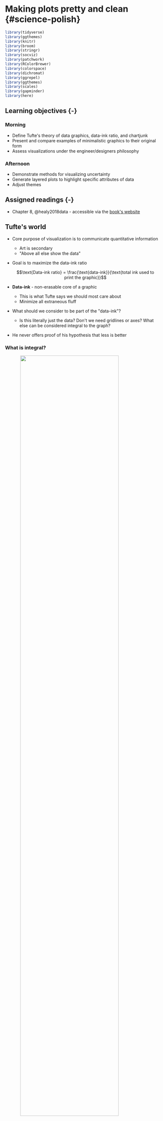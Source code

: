 # Making plots pretty and clean {#science-polish}




```r
library(tidyverse)
library(ggthemes)
library(knitr)
library(broom)
library(stringr)
library(socviz)
library(patchwork)
library(RColorBrewer)
library(colorspace)
library(dichromat)
library(ggrepel)
library(ggthemes)
library(scales)
library(gapminder)
library(here)
```

## Learning objectives {-}

### Morning

* Define Tufte's theory of data graphics, data-ink ratio, and chartjunk
* Present and compare examples of minimalistic graphics to their original form
* Assess visualizations under the engineer/designers philosophy

### Afternoon

* Demonstrate methods for visualizing uncertainty
* Generate layered plots to highlight specific attributes of data
* Adjust themes

## Assigned readings {-}

* Chapter 8, @healy2018data - accessible via the [book's website](https://socviz.co/)

## Tufte's world

* Core purpose of visualization is to communicate quantitative information
    * Art is secondary
    * "Above all else show the data"
* Goal is to maximize the data-ink ratio

    $$\text{Data-ink ratio} = \frac{\text{data-ink}}{\text{total ink used to print the graphic}}$$

* **Data-ink** - non-erasable core of a graphic
    * This is what Tufte says we should most care about
    * Minimize all extraneous fluff
* What should we consider to be part of the "data-ink"?
    * Is this literally just the data? Don't we need gridlines or axes? What else can be considered integral to the graph?
* He never offers proof of his hypothesis that less is better

### What is integral?

<img src="03-scientific-results-polish_files/figure-html/integral-1.png" width="80%" style="display: block; margin: auto;" />

* Data points
* Axis ticks
* Axis tick labels
* Axis labels
* Background
* Grid lines

What happens if we strip away everything except the data?

<img src="03-scientific-results-polish_files/figure-html/integral-void-1.png" width="80%" style="display: block; margin: auto;" />

Hmm, so what do we actually need to keep? What should we consider "integral"? What if we remove the background color?

<img src="03-scientific-results-polish_files/figure-html/integral-background-1.png" width="80%" style="display: block; margin: auto;" />

* Remove panel box

<img src="03-scientific-results-polish_files/figure-html/integral-panelbox-1.png" width="80%" style="display: block; margin: auto;" />

* Remove minor grid lines

<img src="03-scientific-results-polish_files/figure-html/integral-minor-1.png" width="80%" style="display: block; margin: auto;" />

* Remove all grid lines

<img src="03-scientific-results-polish_files/figure-html/integral-major-1.png" width="80%" style="display: block; margin: auto;" />

* Remove tick marks

<img src="03-scientific-results-polish_files/figure-html/integral-tick-1.png" width="80%" style="display: block; margin: auto;" />

* Use serif font

<img src="03-scientific-results-polish_files/figure-html/integral-serif-1.png" width="80%" style="display: block; margin: auto;" />

What have we lost? Is this easier to interpret? Harder?

## Chart junk

<img src="/Users/soltoffbc/Projects/Data Visualization/course-notes/images/monster-costs.png" width="80%" style="display: block; margin: auto;" />

<img src="/Users/soltoffbc/Projects/Data Visualization/course-notes/images/mcdonalds.jpeg" width="80%" style="display: block; margin: auto;" />

<img src="/Users/soltoffbc/Projects/Data Visualization/course-notes/images/3d-ribbon-chart.jpeg" width="80%" style="display: block; margin: auto;" />

<img src="/Users/soltoffbc/Projects/Data Visualization/course-notes/images/wasted-space.jpeg" width="80%" style="display: block; margin: auto;" />

* Vibrating moire effects
    * Hard to produce in `ggplot2` - no support for them
    * Eye junk
    * Makes the graph harder to decode/interpret
* The grid
    * Minimize/reduce the thickness of grid lines to ease interpretation
    * Less visual clutter to weed through
    * Add some compare/contrast with `ggplot`
* The duck

* Tufte concludes that forgoing chartjunk enables functionality and insight (as Cairo would describe it). Do you agree?

## Compare Tufte minimal graphs to traditional graphs using `ggplot2`

* [`ggthemes`](https://github.com/jrnold/ggthemes)
* Compare other themes for the same basic plot^[Source for examples: [Tufte in R](http://motioninsocial.com/tufte/)]

The goal of Tufte's minimalism is to maximize the data-ink ratio, so we want to modify traditional or default graphs in R and `ggplot2` to minimize use of extraneous ink.

### Minimal line plot

<img src="03-scientific-results-polish_files/figure-html/line-1.png" width="80%" style="display: block; margin: auto;" />

* We use `geom_point()` to draw the data points and `geom_line()` to connect the points
* What is the extraneous ink on this graph?
    * Background
    * Title of graph and y-axis labels - redundant
    * x-axis label - year is obvious/self-explanatory
* Missing context - how is this expansion meaningful over time?

<img src="03-scientific-results-polish_files/figure-html/minline-1.png" width="80%" style="display: block; margin: auto;" />

* Remove axis and graph titles
* Adds text annotation within graph
* Highlights a 5% increase in per capital expandures
* Changes font to be more aesthetically pleasing, not so blockish

### Minimal boxplot

<img src="03-scientific-results-polish_files/figure-html/boxplot-1.png" width="80%" style="display: block; margin: auto;" />

* Key features of a boxplot
    * Lines to indicate:
        * Maximum of IQR
        * 3rd quartile
        * Median
        * 1st quartile
        * Minimum of IQR
    * Dots for outliers
* How many different line strokes do we use?
    * 8 for each graph
    * $8 \times 22 = 176$
* This is extraneous ink

<img src="03-scientific-results-polish_files/figure-html/minboxplot-1.png" width="80%" style="display: block; margin: auto;" />

* Now we use only 22 verticals to show the same data. It could easily be drawn by hand with a single vertical for each category on the x-axis
* Doesn't show outlier info, but is this really necessary?
* Also removes the background color and gridlines

<img src="03-scientific-results-polish_files/figure-html/offset-boxplot-1.png" width="80%" style="display: block; margin: auto;" />

* Here we use offsetting lines to indicate the middle half of the data rather than using a gap
* Is this prettier? Easier to interpret?

### Minimal barchart

<img src="03-scientific-results-polish_files/figure-html/bar-1.png" width="80%" style="display: block; margin: auto;" />

* Again, the background is the main culprit

<img src="03-scientific-results-polish_files/figure-html/minbar-1.png" width="80%" style="display: block; margin: auto;" />

* Erases the box/grid background
* Removes vertical axis
* Use a **white grid** to show coordinate lines through the absence of ink, rather than adding ink
    * Allows us to remove tick marks as well

### Range-frame scatterplot

* A standard bivariate scatterplot

<img src="03-scientific-results-polish_files/figure-html/scatterplot-1.png" width="80%" style="display: block; margin: auto;" />

* Use the frame/axis lines of the graph to communicate important information
    * Extends only to minimum/maximum values in the data, rather than arbitrary points
    * Explicitly identifies the minimum and maximum values

<img src="03-scientific-results-polish_files/figure-html/range-frame-1.png" width="80%" style="display: block; margin: auto;" />

#### With a quartile plot

<img src="03-scientific-results-polish_files/figure-html/range-frame-quartile-1.png" width="80%" style="display: block; margin: auto;" />

* Combine with info on the quartiles of the data to show case this info as well
* Thicker bar indicates inner two quartiles
* Median is explicitly labeled

## Reconsidering Tufte

### When is redundancy better?

<div class="figure" style="text-align: center">
<img src="https://dougmccune.com/blog/wp-content/uploads/2011/04/burglary1.png" alt="Double-time bar chart of crime in the city of San Francisco, 2009-10. Source: [Visualizing Time with the Double-Time Bar Chart](https://dougmccune.com/blog/2011/04/26/visualizing-time-with-the-double-time-bar-chart/)" width="80%" />
<p class="caption">(\#fig:double-bar-chart)Double-time bar chart of crime in the city of San Francisco, 2009-10. Source: [Visualizing Time with the Double-Time Bar Chart](https://dougmccune.com/blog/2011/04/26/visualizing-time-with-the-double-time-bar-chart/)</p>
</div>
    
* Each set of 24 bars show the same data. The top bars run from midnight to 11pm. The bottom bars run from noon to 11am.
* Highlighted regions represent 6-5 (6am-5pm; 6pm-5am)
* Colors represent (roughly) day and night (yellow for day, blue for night)
* Enables representing trends over a 24 hour period without breaking arbitrarily at midnight

<div class="figure" style="text-align: center">
<img src="https://dougmccune.com/blog/wp-content/uploads/2011/04/small_multiples_small.png" alt="Double-time bar chart of crime in the city of San Francisco, 2009-10. Source: [Visualizing Time with the Double-Time Bar Chart](https://dougmccune.com/blog/2011/04/26/visualizing-time-with-the-double-time-bar-chart/)" width="80%" />
<p class="caption">(\#fig:double-bar-chart-facet)Double-time bar chart of crime in the city of San Francisco, 2009-10. Source: [Visualizing Time with the Double-Time Bar Chart](https://dougmccune.com/blog/2011/04/26/visualizing-time-with-the-double-time-bar-chart/)</p>
</div>

* The second graph is incredibly redundant, but which is easier to interpret?
    * Does it pass Tufte's test?
    * What does it mean to be "integral"?

### Does minimalism really help here?

* Accompanying an article declaring that student progress on NAEP tests has come to a virtual standstill

<div class="figure" style="text-align: center">
<img src="https://junkcharts.typepad.com/.a/6a00d8341e992c53ef01b7c8b60cd9970b-pi" alt="Chart from Harvard magazine. Source: [Involuntary head-shaking is probably not an intended consequence of data visualization](https://junkcharts.typepad.com/junk_charts/2016/11/involuntary-head-shaking-is-probably-not-an-intended-consequence-of-data-visualization.html)" width="80%" />
<p class="caption">(\#fig:naep-junk)Chart from Harvard magazine. Source: [Involuntary head-shaking is probably not an intended consequence of data visualization](https://junkcharts.typepad.com/junk_charts/2016/11/involuntary-head-shaking-is-probably-not-an-intended-consequence-of-data-visualization.html)</p>
</div>

* What is the comparison we should make?
* Is this too much color?
* Meets Tufte's minimalist standards, probably has a decent data-ink ratio
* Note Grade 4 math scores for whites in 2009-2015 - does this mean no progress or unknown scores?

<div class="figure" style="text-align: center">
<img src="https://junkcharts.typepad.com/.a/6a00d8341e992c53ef01b8d23fe1c7970c-pi" alt="Redesigned chart from Harvard magazine. Source: [Involuntary head-shaking is probably not an intended consequence of data visualization](https://junkcharts.typepad.com/junk_charts/2016/11/involuntary-head-shaking-is-probably-not-an-intended-consequence-of-data-visualization.html)" width="80%" />
<p class="caption">(\#fig:naep-redesign)Redesigned chart from Harvard magazine. Source: [Involuntary head-shaking is probably not an intended consequence of data visualization](https://junkcharts.typepad.com/junk_charts/2016/11/involuntary-head-shaking-is-probably-not-an-intended-consequence-of-data-visualization.html)</p>
</div>

* This version is much clearer - specifically tells us how to compare the scores
* Removes color as a channel, using linetype instead
    * In this situation, is that better or worse?
* Title for the graph makes clear the point trying to be made

### Experimental tests of Tufte's claims

* How do we know Tufte's claims are true? We can test them with experiments!

<div class="figure" style="text-align: center">
<img src="/Users/soltoffbc/Projects/Data Visualization/course-notes/images/tufte_experiment.png" alt="Source: Figure 2 from [Bateman, Scott, et al. &quot;Useful junk?: the effects of visual embellishment on comprehension and memorability of charts.&quot; *Proceedings of the SIGCHI Conference on Human Factors in Computing Systems*. ACM, 2010.](http://www.cedma-europe.org/newsletter%20articles/misc/The%20Effects%20of%20Visual%20Embellishment%20on%20Comprehension%20and%20Memorability%20of%20Charts.pdf)" width="80%" />
<p class="caption">(\#fig:tufte-experiment)Source: Figure 2 from [Bateman, Scott, et al. "Useful junk?: the effects of visual embellishment on comprehension and memorability of charts." *Proceedings of the SIGCHI Conference on Human Factors in Computing Systems*. ACM, 2010.](http://www.cedma-europe.org/newsletter%20articles/misc/The%20Effects%20of%20Visual%20Embellishment%20on%20Comprehension%20and%20Memorability%20of%20Charts.pdf)</p>
</div>

#### Protocol

* Compared chartjunk versions of graphs to standard/minimalist versions of graphs
* Tested individuals on chart description and recall
* 20 subjects split into short and long-term recall groups
    * Quite a small sample of convenience (university population)
* Collected measures
    * Response scores - did the individual correctly read/interpret the chart?
    * Preferences - which type of chart did the individual prefer? Standard or embellished?
    * Gaze data - where did the subject look during the experiment? At data regions or embellishment regions?

#### Results

<div class="figure" style="text-align: center">
<img src="/Users/soltoffbc/Projects/Data Visualization/course-notes/images/tufte_experiment_results.png" alt="Source: Figures 4-6 from [Bateman, Scott, et al. &quot;Useful junk?: the effects of visual embellishment on comprehension and memorability of charts.&quot; *Proceedings of the SIGCHI Conference on Human Factors in Computing Systems*. ACM, 2010.](http://www.cedma-europe.org/newsletter%20articles/misc/The%20Effects%20of%20Visual%20Embellishment%20on%20Comprehension%20and%20Memorability%20of%20Charts.pdf)" width="80%" />
<p class="caption">(\#fig:tufte-experiment-results)Source: Figures 4-6 from [Bateman, Scott, et al. "Useful junk?: the effects of visual embellishment on comprehension and memorability of charts." *Proceedings of the SIGCHI Conference on Human Factors in Computing Systems*. ACM, 2010.](http://www.cedma-europe.org/newsletter%20articles/misc/The%20Effects%20of%20Visual%20Embellishment%20on%20Comprehension%20and%20Memorability%20of%20Charts.pdf)</p>
</div>

* No difference for description
* No difference for immediate recall
* Embellished images slightly better for long-term recall (12-22 days after treatment)

### Discussing the results

* Why did the chartjunk not lead to worse description and recall?
    * Chartjunk was related to the topic of the chart
    * "Gets to the point quicker"
* Why would the embellished images produce better long-term recall?
    * Very vivid image
    * Value message - individual believes author is trying to communicate a set of values
    * Embellished images produced more value messages
* Should visualizations be "objective"?
    * Tufte seems to think so: minimalism leads to the data speaking for itself - do we buy this?

### Rethinking Tufte's definition of visual excellence

* Too many of Tufte's claims are based on nothing - no evidence to support his minimalistic approach to graphical design
* Think of the hockey stick chart vs. xkcd on Earth's temperature
    * According to Tufte, both probably have a lot of chartjunk (xkcd more so)
    * But if asked to remember the importance and story of the graph weeks later, which one do you think the average reader would recall better?
    
### Testing this theory

* Design an experiment to test the impact/effectiveness of chartjunk vs. minimalism
* What protocols/features could we use? How could we deploy the experiment?
    * If deployed on a platform such as Amazon MTurk, what are the benefits and drawbacks?

## Visualizing uncertainty



\BeginKnitrBlock{rmdnote}<div class="rmdnote">Download the necessary data files for the following coding exercises using `usethis::use_course("css-data-mining-viz/science-polish")`.
</div>\EndKnitrBlock{rmdnote}

For this example, we're going to use historical weather data from [Dark Sky](https://darksky.net/forecast/33.7546,-84.39/us12/en) about wind speed and temperature trends for downtown Atlanta ([specifically `33.754557, -84.390009`](https://www.google.com/maps/place/33°45'16.4"N+84°23'24.0"W/@33.754557,-84.3921977,17z/)) in 2019. I downloaded this data using Dark Sky's (about-to-be-retired-because-they-were-bought-by-Apple) API using the [ **darksky** package](https://github.com/hrbrmstr/darksky).

- [`atl-weather-2019.csv`](/data/atl-weather-2019.csv)

### Load and clean data

First, we load the libraries we'll be using:


```r
library(tidyverse)
library(lubridate)
library(ggridges)
library(gghalves)
```

Then we load the data with `read_csv()`. Here I assume that the CSV file lives in a subfolder in my project named `data`:


```r
weather_atl_raw <- read_csv("data/atl-weather-2019.csv")
```



We'll add a couple columns that we can use for faceting and filling using the `month()` and `wday()` functions from **lubridate** for extracting parts of the date:


```r
weather_atl <- weather_atl_raw %>% 
  mutate(Month = month(time, label = TRUE, abbr = FALSE),
         Day = wday(time, label = TRUE, abbr = FALSE))
```

Now we're ready to go!

### Histograms

We can first make a histogram of wind speed. We'll use a bin width of 1 and color the edges of the bars white:


```r
ggplot(weather_atl, aes(x = windSpeed)) +
  geom_histogram(binwidth = 1, color = "white")
```

<img src="03-scientific-results-polish_files/figure-html/basic-histogram-1.png" width="80%" style="display: block; margin: auto;" />

This is fine enough, but we can improve it by forcing the buckets/bins to start at whole numbers instead of containing ranges like 2.5–3.5. We'll use the `boundary` argument for that. We also add `scale_x_continuous()` to add our own x-axis breaks instead of having things like 2.5, 5, and 7.5:


```r
ggplot(weather_atl, aes(x = windSpeed)) +
  geom_histogram(binwidth = 1, color = "white", boundary = 1) +
  scale_x_continuous(breaks = seq(0, 12, by = 1))
```

<img src="03-scientific-results-polish_files/figure-html/basic-histogram-better-1.png" width="80%" style="display: block; margin: auto;" />

We can show the distribution of wind speed by month if we map the `Month` column we made onto the fill aesthetic:


```r
ggplot(weather_atl, aes(x = windSpeed, fill = Month)) +
  geom_histogram(binwidth = 1, color = "white", boundary = 1) +
  scale_x_continuous(breaks = seq(0, 12, by = 1))
```

<img src="03-scientific-results-polish_files/figure-html/histogram-by-month-1.png" width="80%" style="display: block; margin: auto;" />

This is colorful, but it's impossible to actually interpret. Instead of only filling, we'll also facet by month to see separate graphs for each month. We can turn off the fill legend because it's now redundant.


```r
ggplot(weather_atl, aes(x = windSpeed, fill = Month)) +
  geom_histogram(binwidth = 1, color = "white", boundary = 1) +
  scale_x_continuous(breaks = seq(0, 12, by = 1)) + 
  guides(fill = FALSE) +
  facet_wrap(vars(Month))
```

<img src="03-scientific-results-polish_files/figure-html/histogram-by-month-facet-1.png" width="80%" style="display: block; margin: auto;" />

Neat! January, March, and April appear to have the most variation in windy days, with a few wind-less days and a few very-windy days, while August was very wind-less.

### Density plots

The code to create a density plot is nearly identical to what we used for the histogram—the only thing we change is the `geom` layer:


```r
ggplot(weather_atl, aes(x = windSpeed)) +
  geom_density(color = "grey20", fill = "grey50")
```

<img src="03-scientific-results-polish_files/figure-html/basic-density-1.png" width="80%" style="display: block; margin: auto;" />

If we want, we can mess with some of the calculus options like the kernel and bandwidth:


```r
ggplot(weather_atl, aes(x = windSpeed)) +
  geom_density(color = "grey20", fill = "grey50",
               bw = 0.1, kernel = "epanechnikov")
```

<img src="03-scientific-results-polish_files/figure-html/density-kernel-bw-1.png" width="80%" style="display: block; margin: auto;" />

We can also fill by month. We'll make the different layers 50% transparent so we can kind of see through the whole stack:


```r
ggplot(weather_atl, aes(x = windSpeed, fill = Month)) +
  geom_density(alpha = 0.5)
```

<img src="03-scientific-results-polish_files/figure-html/density-fill-by-month-1.png" width="80%" style="display: block; margin: auto;" />

Even with the transparency, this is really hard to interpret. We can fix this by faceting, like we did with the histograms:


```r
ggplot(weather_atl, aes(x = windSpeed, fill = Month)) +
  geom_density(alpha = 0.5) +
  guides(fill = FALSE) +
  facet_wrap(vars(Month))
```

<img src="03-scientific-results-polish_files/figure-html/density-facet-by-month-1.png" width="80%" style="display: block; margin: auto;" />

Or we can stack the density plots behind each other with [**ggridges**](https://cran.r-project.org/web/packages/ggridges/vignettes/introduction.html). For that to work, we also need to map `Month` to the y-axis. We can reverse the y-axis so that January is at the top if we use the `fct_rev()` function:


```r
ggplot(weather_atl, aes(x = windSpeed, y = fct_rev(Month), fill = Month)) +
  geom_density_ridges() +
  guides(fill = FALSE)
```

<img src="03-scientific-results-polish_files/figure-html/ggridges-basic-1.png" width="80%" style="display: block; margin: auto;" />

We can add some extra information to `geom_density_ridges()` with some other arguments like `quantile_lines`. We can use the `quantiles` argument to tell the plow how many parts to be cut into. Since we just want to show the median, we'll set that to 2 so each density plot is divided in half:


```r
ggplot(weather_atl, aes(x = windSpeed, y = fct_rev(Month), fill = Month)) +
  geom_density_ridges(quantile_lines = TRUE, quantiles = 2) +
  guides(fill = FALSE)
```

<img src="03-scientific-results-polish_files/figure-html/ggridges-quantile-1.png" width="80%" style="display: block; margin: auto;" />

Now that we have good working code, we can easily substitute in other variables by changing the x mapping:


```r
ggplot(weather_atl, aes(x = temperatureHigh, y = fct_rev(Month), fill = Month)) +
  geom_density_ridges(quantile_lines = TRUE, quantiles = 2) +
  guides(fill = FALSE)
```

<img src="03-scientific-results-polish_files/figure-html/ggridges-quantile-temp-1.png" width="80%" style="display: block; margin: auto;" />

We can get extra fancy if we fill by temperature instead of filling by month. To get this to work, we need to use `geom_density_ridges_gradient()`, and we need to change the `fill` mapping to the strange looking `..x..`, which is a weird ggplot trick that tells it to use the variable we mapped to the x-axis. For whatever reason, `fill = temperatureHigh` doesn't work 🤷:


```r
ggplot(weather_atl, aes(x = temperatureHigh, y = fct_rev(Month), fill = ..x..)) +
  geom_density_ridges_gradient(quantile_lines = TRUE, quantiles = 2) +
  scale_fill_viridis_c(option = "plasma") +
  labs(x = "High temperature", y = NULL, color = "Temp")
```

<img src="03-scientific-results-polish_files/figure-html/ggridges-gradient-temp-1.png" width="80%" style="display: block; margin: auto;" />

And finally, we can get *extra* fancy and show the distributions for both the high and low temperatures each month. To make this work, we need to manipulate the data a little. Right now there are two columns for high and low temperature: `temperatureLow` and `temperatureHigh`. To be able to map temperature to the x-axis and high vs. low to another aesthetic (like `linetype`), we need a column with the temperature and a column with an indicator variable for whether it is high or low. This data needs to be tidied (since right now we have a variable (high/low) encoded in the column name). We can tidy this data using `pivot_longer()` from **tidyr**, which was already loaded with `library(tidyverse)`. In the RStudio primers, you did this same thing with `gather()`—`pivot_longer()` is the newer version of `gather()`:


```r
weather_atl_long <- weather_atl %>% 
  pivot_longer(cols = c(temperatureLow, temperatureHigh),
               names_to = "temp_type",
               values_to = "temp") %>% 
  # Clean up the new temp_type column so that "temperatureHigh" becomes "High", etc.
  mutate(temp_type = recode(temp_type, 
                            temperatureHigh = "High",
                            temperatureLow = "Low")) %>% 
  # This is optional—just select a handful of columns
  select(time, temp_type, temp, Month) 

# Show the first few rows
head(weather_atl_long)
## # A tibble: 6 × 4
##   time                temp_type  temp Month  
##   <dttm>              <chr>     <dbl> <ord>  
## 1 2019-01-01 05:00:00 Low        50.6 January
## 2 2019-01-01 05:00:00 High       63.9 January
## 3 2019-01-02 05:00:00 Low        49.0 January
## 4 2019-01-02 05:00:00 High       57.4 January
## 5 2019-01-03 05:00:00 Low        53.1 January
## 6 2019-01-03 05:00:00 High       55.3 January
```

Now we have a column for the temperature (`temp`) and a column indicating if it is high or low (`temp_type`). The dataset is also twice as long (730 rows) because each day has two rows (high and low). Let's plot it and map high/low to the `linetype` aesthetic to show high/low in the border of the plots:


```r
ggplot(weather_atl_long, aes(x = temp, y = fct_rev(Month), 
                             fill = ..x.., linetype = temp_type)) +
  geom_density_ridges_gradient(quantile_lines = TRUE, quantiles = 2) +
  scale_fill_viridis_c(option = "plasma") +
  labs(x = "High temperature", y = NULL, color = "Temp")
```

<img src="03-scientific-results-polish_files/figure-html/ggridges-gradient-temp-high-low-1.png" width="80%" style="display: block; margin: auto;" />

Super neat! We can see much wider temperature disparities during the summer, with large gaps between high and low, and relatively equal high/low temperatures during the winter.

### Box, violin, and rain cloud plots

Finally, we can look at the distribution of variables with box plots, violin plots, and other similar graphs. First, we'll make a box plot of windspeed, filled by the `Day` variable we made indicating weekday:


```r
ggplot(weather_atl,
       aes(y = windSpeed, fill = Day)) +
  geom_boxplot()
```

<img src="03-scientific-results-polish_files/figure-html/basic-boxplot-1.png" width="80%" style="display: block; margin: auto;" />

We can switch this to a violin plot by just changing the `geom` layer and mapping `Day` to the x-axis:


```r
ggplot(weather_atl,
       aes(y = windSpeed, x = Day, fill = Day)) +
  geom_violin()
```

<img src="03-scientific-results-polish_files/figure-html/basic-violin-1.png" width="80%" style="display: block; margin: auto;" />

With violin plots it's typically good to overlay other geoms. We can add some jittered points for a strip plot:


```r
ggplot(weather_atl,
       aes(y = windSpeed, x = Day, fill = Day)) +
  geom_violin() +
  geom_point(size = 0.5, position = position_jitter(width = 0.1)) +
  guides(fill = FALSE)
```

<img src="03-scientific-results-polish_files/figure-html/violin-strip-1.png" width="80%" style="display: block; margin: auto;" />

We can also add larger points for the daily averages. We'll use a special layer for this: `stat_summary()`. It has a slightly different syntax, since we're not actually mapping a column from the dataset. Instead, we're feeding a column from a dataset into a function (here `"mean"`) and then plotting that result:


```r
ggplot(weather_atl,
       aes(y = windSpeed, x = Day, fill = Day)) +
  geom_violin() +
  stat_summary(geom = "point", fun = "mean", size = 5, color = "white") +
  geom_point(size = 0.5, position = position_jitter(width = 0.1)) +
  guides(fill = FALSE)
```

<img src="03-scientific-results-polish_files/figure-html/violin-strip-mean-1.png" width="80%" style="display: block; margin: auto;" />

We can also show the mean and confidence interval at the same time by changing the summary function:


```r
ggplot(weather_atl,
       aes(y = windSpeed, x = Day, fill = Day)) +
  geom_violin() +
  stat_summary(geom = "pointrange", fun.data = "mean_se", size = 1, color = "white") +
  geom_point(size = 0.5, position = position_jitter(width = 0.1)) +
  guides(fill = FALSE)
```

<img src="03-scientific-results-polish_files/figure-html/violin-strip-mean-ci-1.png" width="80%" style="display: block; margin: auto;" />

Overlaying the points directly on top of the violins shows extra information, but it's also really crowded and hard to read. If we use [the **gghalves** package](https://github.com/erocoar/gghalves), we can use special halved versions of some of these geoms like so:


```r
ggplot(weather_atl,
       aes(x = fct_rev(Day), y = temperatureHigh)) +
  geom_half_point(aes(color = Day), side = "l", size = 0.5) +
  geom_half_boxplot(aes(fill = Day), side = "r") +
  guides(color = FALSE, fill = FALSE)
```

<img src="03-scientific-results-polish_files/figure-html/gghalves-point-boxplot-1.png" width="80%" style="display: block; margin: auto;" />

Note the `side` argument for specifying which half of the column the geom goes. We can also use `geom_half_violin()`:


```r
ggplot(weather_atl,
       aes(x = fct_rev(Day), y = temperatureHigh)) +
  geom_half_point(aes(color = Day), side = "l", size = 0.5) +
  geom_half_violin(aes(fill = Day), side = "r") +
  guides(color = FALSE, fill = FALSE)
```

<img src="03-scientific-results-polish_files/figure-html/gghalves-point-violon-1.png" width="80%" style="display: block; margin: auto;" />

If we flip the plot, we can make a [rain cloud plot](https://micahallen.org/2018/03/15/introducing-raincloud-plots/):


```r
ggplot(weather_atl,
       aes(x = fct_rev(Day), y = temperatureHigh)) +
  geom_half_boxplot(aes(fill = Day), side = "l", width = 0.5, nudge = 0.1) +
  geom_half_point(aes(color = Day), side = "l", size = 0.5) +
  geom_half_violin(aes(fill = Day), side = "r") +
  guides(color = FALSE, fill = FALSE) + 
  coord_flip()
```

<img src="03-scientific-results-polish_files/figure-html/gghalves-rain-cloud-1.png" width="80%" style="display: block; margin: auto;" />

Neat!

## Building a `theme()`

Consider this example using `gapminder`:


```r
gapminder_filtered <- gapminder %>%
  filter(year > 2000)

base_plot <- ggplot(
  data = gapminder_filtered,
  mapping = aes(
    x = gdpPercap, y = lifeExp,
    color = continent, size = pop
  )
) +
  geom_point() +
  # Use dollars, and get rid of the cents part (i.e. $300 instead of $300.00)
  scale_x_log10(labels = dollar_format(accuracy = 1)) +
  # Format with commas
  scale_size_continuous(labels = comma) +
  # Use viridis
  scale_color_viridis_d(option = "plasma", end = 0.9) +
  labs(
    x = "GDP per capita", y = "Life expectancy",
    color = "Continent", size = "Population",
    title = "Here's a cool title",
    subtitle = "And here's a neat subtitle",
    caption = "Source: The Gapminder Project"
  ) +
  facet_wrap(vars(year))

base_plot
```

<img src="03-scientific-results-polish_files/figure-html/gapminder-1.png" width="80%" style="display: block; margin: auto;" />

Now we have `base_plot` to work with. Here's what it looks like with `theme_minimal()` applied to it:


```r
base_plot +
  theme_minimal()
```

<img src="03-scientific-results-polish_files/figure-html/base-minimal-1.png" width="80%" style="display: block; margin: auto;" />

That gets rid of the grey background and is a good start, but we can make lots of improvements. First let's deal with the gridlines. There are too many. We can get rid of the minor gridlines with by setting them to `element_blank()`:


```r
base_plot +
  theme_minimal() +
  theme(panel.grid.minor = element_blank())
```

<img src="03-scientific-results-polish_files/figure-html/theme1-1.png" width="80%" style="display: block; margin: auto;" />

Next let's add some typographic contrast. We'll use Roboto Condensed Regular as the base font. Before trying this, make sure you do the following:

**On macOS**:

- Run `capabilities()` in your console and verify that `TRUE` shows up under `cairo`
- If not, download and install [XQuartz](https://www.xquartz.org/)

**On Windows**:

- Run `windowsFonts()` in your console and you'll see a list of all the fonts you can use with R. It's not a very big list.

    ```text
    #> $serif
    #> [1] "TT Times New Roman"
    #>
    #> $sans
    #> [1] "TT Arial"
    #> 
    #> $mono
    #> [1] "TT Courier New"
    ```
    
    You can add Roboto Condensed to your current R session by running this in your console:

    
    ```r
    windowsFonts(`Roboto Condensed` = windowsFont("Roboto Condensed"))
    ```

    Now if you run `windowsFonts()`, you'll see it in the list:
    
    ```text
    #> $serif
    #> [1] "TT Times New Roman"
    #>
    #> $sans
    #> [1] "TT Arial"
    #> 
    #> $mono
    #> [1] "TT Courier New"
    #>
    #> $`Roboto Condensed`
    #> [1] "Roboto Condensed"
    ```

    This only takes effect for your current R session, so if you are knitting a document or if you ever plan on closing RStudio, you'll need to incorporate this font creation code into your script.

We'll use the font as the `base_family` argument. Note how I make it bold with `face` and change the size with `rel()`. Instead of manually setting some arbitrary size, I use `rel()` to resize the text in relation to the `base_size` argument. Using `rel(1.7)` means 1.7 × `base_size`, or 20.4 That will rescale according to whatever `base_size` is—if I shrink it to `base_size = 8`, the title will scale down accordingly.


```r
plot_with_good_typography <- base_plot +
  theme_minimal(base_family = "Roboto Condensed", base_size = 12) +
  theme(
    panel.grid.minor = element_blank(),
    # Bold, bigger title
    plot.title = element_text(face = "bold", size = rel(1.7)),
    # Plain, slightly bigger subtitle that is grey
    plot.subtitle = element_text(face = "plain", size = rel(1.3), color = "grey70"),
    # Italic, smaller, grey caption that is left-aligned
    plot.caption = element_text(
      face = "italic", size = rel(0.7),
      color = "grey70", hjust = 0
    ),
    # Bold legend titles
    legend.title = element_text(face = "bold"),
    # Bold, slightly larger facet titles that are left-aligned for the sake of repetition
    strip.text = element_text(face = "bold", size = rel(1.1), hjust = 0),
    # Bold axis titles
    axis.title = element_text(face = "bold"),
    # Add some space above the x-axis title and make it left-aligned
    axis.title.x = element_text(margin = margin(t = 10), hjust = 0),
    # Add some space to the right of the y-axis title and make it top-aligned
    axis.title.y = element_text(margin = margin(r = 10), hjust = 1)
  )
plot_with_good_typography
```

<img src="03-scientific-results-polish_files/figure-html/theme2-1.png" width="80%" style="display: block; margin: auto;" />

Whoa. That gets us most of the way there! We have good contrast with the typography, with the strong bold and the lighter regular font (**contrast**). Everything is aligned left (**alignment** and **repetition**). By moving the axis titles a little bit away from the labels, we've enhanced proximity, since they were too close together (**proximity**). We repeat grey in both the caption and the subtitle (**repetition**).

The only thing I don't like is that the 2002 isn't quite aligned with the title and subtitle. This is because the facet labels are in boxes along the top of each plot, and in some themes (like `theme_grey()` and `theme_bw()`) those facet labels have grey backgrounds. We can turn off the margin in those boxes, or we can add a background, which will then be perfectly aligned with the title and subtitle.


```r
plot_with_good_typography +
  # Add a light grey background to the facet titles, with no borders
  theme(
    strip.background = element_rect(fill = "grey90", color = NA),
    # Add a thin grey border around all the plots to tie in the facet titles
    panel.border = element_rect(color = "grey90", fill = NA)
  )
```

<img src="03-scientific-results-polish_files/figure-html/theme3-1.png" width="80%" style="display: block; margin: auto;" />

That looks great!

To save ourselves time in the future, we can store this whole thing as an object that we can then reuse on other plots:


```r
my_pretty_theme <- theme_minimal(base_family = "Roboto Condensed", base_size = 12) +
  theme(
    panel.grid.minor = element_blank(),
    # Bold, bigger title
    plot.title = element_text(face = "bold", size = rel(1.7)),
    # Plain, slightly bigger subtitle that is grey
    plot.subtitle = element_text(face = "plain", size = rel(1.3), color = "grey70"),
    # Italic, smaller, grey caption that is left-aligned
    plot.caption = element_text(
      face = "italic", size = rel(0.7),
      color = "grey70", hjust = 0
    ),
    # Bold legend titles
    legend.title = element_text(face = "bold"),
    # Bold, slightly larger facet titles that are left-aligned for the sake of repetition
    strip.text = element_text(face = "bold", size = rel(1.1), hjust = 0),
    # Bold axis titles
    axis.title = element_text(face = "bold"),
    # Add some space above the x-axis title and make it left-aligned
    axis.title.x = element_text(margin = margin(t = 10), hjust = 0),
    # Add some space to the right of the y-axis title and make it top-aligned
    axis.title.y = element_text(margin = margin(r = 10), hjust = 1),
    # Add a light grey background to the facet titles, with no borders
    strip.background = element_rect(fill = "grey90", color = NA),
    # Add a thin grey border around all the plots to tie in the facet titles
    panel.border = element_rect(color = "grey90", fill = NA)
  )
```

Now we can use it on any plot.


```r
mpg_example <- ggplot(
  data = mpg,
  mapping = aes(x = displ, y = hwy, color = class)
) +
  geom_point(size = 3) +
  scale_color_viridis_d() +
  facet_wrap(vars(drv)) +
  labs(
    x = "Displacement", y = "Highway MPG", color = "Car class",
    title = "Heavier cars get worse mileage",
    subtitle = "Except two-seaters?",
    caption = "Here's a caption"
  ) +
  my_pretty_theme
mpg_example
```

<img src="03-scientific-results-polish_files/figure-html/mpg-example-1.png" width="80%" style="display: block; margin: auto;" />

Super neat!

## Annotations

For this example, we're again going to use cross-national data from the [World Bank's Open Data portal](https://data.worldbank.org/). We'll download the data with the [**WDI** package](https://cran.r-project.org/web/packages/WDI/index.html).

- [`wdi_co2.csv`](https://data-mining-viz.netlify.app/data/wdi_co2.csv)

### Load data

First, we load the libraries we'll be using:


```r
library(tidyverse)  # For ggplot, dplyr, and friends
library(WDI)        # Get data from the World Bank
library(ggrepel)    # For non-overlapping labels

# You need to install ggtext from GitHub. Follow the instructions at 
# https://github.com/wilkelab/ggtext
library(ggtext)     # For fancier text handling
```


```r
indicators <- c("SP.POP.TOTL",     # Population
                "EN.ATM.CO2E.PC",  # CO2 emissions
                "NY.GDP.PCAP.KD")  # GDP per capita

wdi_co2_raw <- WDI(country = "all", indicators, extra = TRUE, 
                   start = 1995, end = 2015)
```




```r
wdi_co2_raw <- read_csv(here::here("data", "wdi_co2.csv"))
```

Then we clean the data by removing non-country countries and renaming some of the columns.


```r
wdi_clean <- wdi_co2_raw %>% 
  filter(region != "Aggregates") %>% 
  select(iso2c, iso3c, country, year, 
         population = SP.POP.TOTL,
         co2_emissions = EN.ATM.CO2E.PC, 
         gdp_per_cap = NY.GDP.PCAP.KD, 
         region, income)
```

### Clean and reshape data

Next we'll do some substantial filtering and reshaping so that we can end up with the rankings of CO~2~ emissions in 1995 and 2014. I annotate as much as possible below so you can see what's happening in each step.


```r
co2_rankings <- wdi_clean %>% 
  # Get rid of smaller countries
  filter(population > 200000) %>% 
  # Only look at two years
  filter(year %in% c(1995, 2014)) %>% 
  # Get rid of all the rows that have missing values in co2_emissions
  drop_na(co2_emissions) %>% 
  # Look at each year individually and rank countries based on their emissions that year
  group_by(year) %>% 
  mutate(ranking = rank(co2_emissions)) %>% 
  ungroup() %>% 
  # Only select a handful of columns, mostly just the newly created "ranking"
  # column and some country identifiers
  select(iso3c, country, year, region, income, ranking) %>% 
  # Right now the data is tidy and long, but we want to widen it and create
  # separate columns for emissions in 1995 and in 2014. pivot_wider() will make
  # new columns based on the existing "year" column (that's what `names_from`
  # does), and it will add "rank_" as the prefix, so that the new columns will
  # be "rank_1995" and "rank_2014". The values that go in those new columns will
  # come from the existing "ranking" column
  pivot_wider(names_from = year, names_prefix = "rank_", values_from = ranking) %>% 
  # Find the difference in ranking between 2014 and 1995
  mutate(rank_diff = rank_2014 - rank_1995) %>% 
  # Remove all rows where there's a missing value in the rank_diff column
  drop_na(rank_diff) %>% 
  # Make an indicator variable that is true of the absolute value of the
  # difference in rankings is greater than 25. 25 is arbitrary here—that just
  # felt like a big change in rankings
  mutate(big_change = ifelse(abs(rank_diff) >= 25, TRUE, FALSE)) %>% 
  # Make another indicator variable that indicates if the rank improved by a
  # lot, worsened by a lot, or didn't change much. We use the case_when()
  # function, which is like a fancy version of ifelse() that takes multiple
  # conditions. This is how it generally works:
  #
  # case_when(
  #  some_test ~ value_if_true,
  #  some_other_test ~ value_if_true,
  #  TRUE ~ value_otherwise
  #)
  mutate(better_big_change = case_when(
    rank_diff <= -25 ~ "Rank improved",
    rank_diff >= 25 ~ "Rank worsened",
    TRUE ~ "Rank changed a little"
  ))
```

Here's what that reshaped data looked like before:


```r
head(wdi_clean)
## # A tibble: 6 × 9
##   iso2c iso3c country  year population co2_emissions gdp_per_cap region   income
##   <chr> <chr> <chr>   <dbl>      <dbl>         <dbl>       <dbl> <chr>    <chr> 
## 1 AD    AND   Andorra  1995      63850          6.66      32577. Europe … High …
## 2 AD    AND   Andorra  1996      64360          7.07      33822. Europe … High …
## 3 AD    AND   Andorra  1997      64327          7.24      36907. Europe … High …
## 4 AD    AND   Andorra  1999      64370          7.98      39621. Europe … High …
## 5 AD    AND   Andorra  2000      65390          8.02      40379. Europe … High …
## 6 AD    AND   Andorra  2001      67341          7.79      42393. Europe … High …
```

And here's what it looks like now:


```r
head(co2_rankings)
## # A tibble: 6 × 9
##   iso3c country           region income rank_1995 rank_2014 rank_diff big_change
##   <chr> <chr>             <chr>  <chr>      <dbl>     <dbl>     <dbl> <lgl>     
## 1 ARE   United Arab Emir… Middl… High …       170       176         6 FALSE     
## 2 AFG   Afghanistan       South… Low i…         9        21        12 FALSE     
## 3 ALB   Albania           Europ… Upper…        54        79        25 TRUE      
## 4 ARM   Armenia           Europ… Upper…        71        77         6 FALSE     
## 5 AGO   Angola            Sub-S… Lower…        59        69        10 FALSE     
## 6 ARG   Argentina         Latin… Upper…       104       121        17 FALSE     
## # … with 1 more variable: better_big_change <chr>
```

### Plot the data and annotate

I use IBM Plex Sans in this plot. You can [download it from Google Fonts](https://fonts.google.com/specimen/IBM+Plex+Sans).


```r
# These three functions make it so all geoms that use text, label, and
# label_repel will use IBM Plex Sans as the font. Those layers are *not*
# influenced by whatever you include in the base_family argument in something
# like theme_bw(), so ordinarily you'd need to specify the font in each
# individual annotate(geom = "text") layer or geom_label() layer, and that's
# tedious! This removes that tediousness.
update_geom_defaults("text", list(family = "IBM Plex Sans"))
update_geom_defaults("label", list(family = "IBM Plex Sans"))
update_geom_defaults("label_repel", list(family = "IBM Plex Sans"))

ggplot(co2_rankings,
       aes(x = rank_1995, y = rank_2014)) +
  # Add a reference line that goes from the bottom corner to the top corner
  annotate(geom = "segment", x = 0, xend = 172, y = 0, yend = 178) +
  # Add points and color them by the type of change in rankings
  geom_point(aes(color = better_big_change)) +
  # Add repelled labels. Only use data where big_change is TRUE. Fill them by
  # the type of change (so they match the color in geom_point() above) and use
  # white text
  geom_label_repel(data = filter(co2_rankings, big_change == TRUE),
                   aes(label = country, fill = better_big_change),
                   color = "white") +
  # Add notes about what the outliers mean in the bottom left and top right
  # corners. These are italicized and light grey. The text in the bottom corner
  # is justified to the right with hjust = 1, and the text in the top corner is
  # justified to the left with hjust = 0
  annotate(geom = "text", x = 170, y = 6, label = "Outliers improving", 
           fontface = "italic", hjust = 1, color = "grey50") +
  annotate(geom = "text", x = 2, y = 170, label = "Outliers worsening", 
           fontface = "italic", hjust = 0, color = "grey50") +
  # Add mostly transparent rectangles in the bottom right and top left corners
  annotate(geom = "rect", xmin = 0, xmax = 25, ymin = 0, ymax = 25, 
           fill = "#2ECC40", alpha = 0.25) +
  annotate(geom = "rect", xmin = 150, xmax = 178, ymin = 150, ymax = 178, 
           fill = "#FF851B", alpha = 0.25) +
  # Add text to define what the rectangles abovee actually mean. The \n in
  # "highest\nemitters" will put a line break in the label
  annotate(geom = "text", x = 40, y = 6, label = "Lowest emitters", 
           hjust = 0, color = "#2ECC40") +
  annotate(geom = "text", x = 162.5, y = 135, label = "Highest\nemitters", 
           hjust = 0.5, vjust = 1, lineheight = 1, color = "#FF851B") +
  # Add arrows between the text and the rectangles. These use the segment geom,
  # and the arrows are added with the arrow() function, which lets us define the
  # angle of the arrowhead and the length of the arrowhead pieces. Here we use
  # 0.5 lines, which is a unit of measurement that ggplot uses internally (think
  # of how many lines of text fit in the plot). We could also use unit(1, "cm")
  # or unit(0.25, "in") or anything else
  annotate(geom = "segment", x = 38, xend = 20, y = 6, yend = 6, color = "#2ECC40", 
           arrow = arrow(angle = 15, length = unit(0.5, "lines"))) +
  annotate(geom = "segment", x = 162.5, xend = 162.5, y = 140, yend = 155, color = "#FF851B", 
           arrow = arrow(angle = 15, length = unit(0.5, "lines"))) +
  # Use three different colors for the points
  scale_color_manual(values = c("grey50", "#0074D9", "#FF4136")) +
  # Use two different colors for the filled labels. There are no grey labels, so
  # we don't have to specify that color
  scale_fill_manual(values = c("#0074D9", "#FF4136")) +
  # Make the x and y axes expand all the way to the edges of the plot area and
  # add breaks every 25 units from 0 to 175
  scale_x_continuous(expand = c(0, 0), breaks = seq(0, 175, 25)) +
  scale_y_continuous(expand = c(0, 0), breaks = seq(0, 175, 25)) +
  # Add labels! There are a couple fancy things here.
  # 1. In the title we wrap the 2 of CO2 in the HTML <sub></sub> tag so that the
  #    number gets subscripted. The only way this will actually get parsed as 
  #    HTML is if we tell the plot.title to use element_markdown() in the 
  #    theme() function, and element_markdown() comes from the ggtext package.
  # 2. In the subtitle we bold the two words **improved** and **worsened** using
  #    Markdown asterisks. We also wrap these words with HTML span tags with 
  #    inline CSS to specify the color of the text. Like the title, this will 
  #    only be processed and parsed as HTML and Markdown if we tell the p
  #    lot.subtitle to use element_markdown() in the theme() function.
  labs(x = "Rank in 1995", y = "Rank in 2014",
       title = "Changes in CO<sub>2</sub> emission rankings between 1995 and 2014",
       subtitle = "Countries that <span style='color: #0074D9'>**improved**</span> or <span style='color: #FF4136'>**worsened**</span> more than 25 positions in the rankings highlighted",
       caption = "Source: The World Bank.\nCountries with populations of less than 200,000 excluded.") +
  # Turn off the legends for color and fill, since the subtitle includes that
  guides(color = FALSE, fill = FALSE) +
  # Use theme_bw() with IBM Plex Sans
  theme_bw(base_family = "IBM Plex Sans") +
  # Tell the title and subtitle to be treated as Markdown/HTML, make the title
  # 1.6x the size of the base font, and make the subtitle 1.3x the size of the
  # base font. Also add a little larger margin on the right of the plot so that
  # the 175 doesn't get cut off.
  theme(plot.title = element_markdown(face = "bold", size = rel(1.6)),
        plot.subtitle = element_markdown(size = rel(1.3)),
        plot.margin = unit(c(0.5, 1, 0.5, 0.5), units = "lines"))
```

<img src="03-scientific-results-polish_files/figure-html/build-pretty-plot-1.png" width="80%" style="display: block; margin: auto;" />

## Acknowledgments {-}

* Coding examples from [Andrew Heiss](https://datavizm20.classes.andrewheiss.com/)

## Session info {-}


```r
devtools::session_info()
## ─ Session info ───────────────────────────────────────────────────────────────
##  setting  value
##  version  R version 4.1.2 (2021-11-01)
##  os       macOS Monterey 12.2.1
##  system   aarch64, darwin20
##  ui       X11
##  language (EN)
##  collate  en_US.UTF-8
##  ctype    en_US.UTF-8
##  tz       America/Chicago
##  date     2022-03-04
##  pandoc   2.17.1.1 @ /Applications/RStudio.app/Contents/MacOS/quarto/bin/ (via rmarkdown)
## 
## ─ Packages ───────────────────────────────────────────────────────────────────
##  package      * version    date (UTC) lib source
##  assertthat     0.2.1      2019-03-21 [1] CRAN (R 4.1.0)
##  backports      1.4.1      2021-12-13 [1] CRAN (R 4.1.1)
##  bit            4.0.4      2020-08-04 [1] CRAN (R 4.1.1)
##  bit64          4.0.5      2020-08-30 [1] CRAN (R 4.1.0)
##  bookdown       0.24       2021-09-02 [1] CRAN (R 4.1.1)
##  brio           1.1.3      2021-11-30 [1] CRAN (R 4.1.1)
##  broom        * 0.7.12     2022-01-28 [1] CRAN (R 4.1.1)
##  bslib          0.3.1      2021-10-06 [1] CRAN (R 4.1.1)
##  cachem         1.0.6      2021-08-19 [1] CRAN (R 4.1.1)
##  callr          3.7.0      2021-04-20 [1] CRAN (R 4.1.0)
##  cellranger     1.1.0      2016-07-27 [1] CRAN (R 4.1.0)
##  cli            3.2.0      2022-02-14 [1] CRAN (R 4.1.1)
##  codetools      0.2-18     2020-11-04 [1] CRAN (R 4.1.2)
##  colorspace   * 2.0-3      2022-02-21 [1] CRAN (R 4.1.1)
##  crayon         1.5.0      2022-02-14 [1] CRAN (R 4.1.1)
##  curl           4.3.2      2021-06-23 [1] CRAN (R 4.1.0)
##  DBI            1.1.2      2021-12-20 [1] CRAN (R 4.1.1)
##  dbplyr         2.1.1      2021-04-06 [1] CRAN (R 4.1.0)
##  desc           1.4.0      2021-09-28 [1] CRAN (R 4.1.1)
##  devtools     * 2.4.3      2021-11-30 [1] CRAN (R 4.1.1)
##  dichromat    * 2.0-0      2013-01-24 [1] CRAN (R 4.1.0)
##  digest         0.6.29     2021-12-01 [1] CRAN (R 4.1.1)
##  dplyr        * 1.0.8      2022-02-08 [1] CRAN (R 4.1.1)
##  ellipsis       0.3.2      2021-04-29 [1] CRAN (R 4.1.0)
##  emo            0.0.0.9000 2022-01-06 [1] Github (hadley/emo@3f03b11)
##  evaluate       0.15       2022-02-18 [1] CRAN (R 4.1.1)
##  fansi          1.0.2      2022-01-14 [1] CRAN (R 4.1.1)
##  farver         2.1.0      2021-02-28 [1] CRAN (R 4.1.0)
##  fastmap        1.1.0      2021-01-25 [1] CRAN (R 4.1.0)
##  forcats      * 0.5.1      2021-01-27 [1] CRAN (R 4.1.1)
##  fs             1.5.2      2021-12-08 [1] CRAN (R 4.1.1)
##  gapminder    * 0.3.0      2017-10-31 [1] CRAN (R 4.1.0)
##  generics       0.1.2      2022-01-31 [1] CRAN (R 4.1.1)
##  gghalves     * 0.1.1      2020-11-08 [1] CRAN (R 4.1.1)
##  ggplot2      * 3.3.5      2021-06-25 [1] CRAN (R 4.1.1)
##  ggrepel      * 0.9.1      2021-01-15 [1] CRAN (R 4.1.1)
##  ggridges     * 0.5.3      2021-01-08 [1] CRAN (R 4.1.1)
##  ggtext       * 0.1.1      2020-12-17 [1] CRAN (R 4.1.1)
##  ggthemes     * 4.2.4      2021-01-20 [1] CRAN (R 4.1.0)
##  glue           1.6.1      2022-01-22 [1] CRAN (R 4.1.1)
##  gridtext       0.1.4      2020-12-10 [1] CRAN (R 4.1.0)
##  gtable         0.3.0      2019-03-25 [1] CRAN (R 4.1.1)
##  haven          2.4.3      2021-08-04 [1] CRAN (R 4.1.1)
##  here         * 1.0.1      2020-12-13 [1] CRAN (R 4.1.0)
##  highr          0.9        2021-04-16 [1] CRAN (R 4.1.0)
##  hms            1.1.1      2021-09-26 [1] CRAN (R 4.1.1)
##  htmltools      0.5.2      2021-08-25 [1] CRAN (R 4.1.1)
##  httr           1.4.2      2020-07-20 [1] CRAN (R 4.1.0)
##  jquerylib      0.1.4      2021-04-26 [1] CRAN (R 4.1.0)
##  jsonlite       1.8.0      2022-02-22 [1] CRAN (R 4.1.1)
##  knitr        * 1.37       2021-12-16 [1] CRAN (R 4.1.1)
##  labeling       0.4.2      2020-10-20 [1] CRAN (R 4.1.0)
##  lifecycle      1.0.1      2021-09-24 [1] CRAN (R 4.1.1)
##  lubridate    * 1.8.0      2021-10-07 [1] CRAN (R 4.1.1)
##  magrittr       2.0.2      2022-01-26 [1] CRAN (R 4.1.1)
##  markdown       1.1        2019-08-07 [1] CRAN (R 4.1.0)
##  memoise        2.0.1      2021-11-26 [1] CRAN (R 4.1.1)
##  modelr         0.1.8      2020-05-19 [1] CRAN (R 4.1.0)
##  munsell        0.5.0      2018-06-12 [1] CRAN (R 4.1.0)
##  patchwork    * 1.1.1      2020-12-17 [1] CRAN (R 4.1.1)
##  pillar         1.7.0      2022-02-01 [1] CRAN (R 4.1.1)
##  pkgbuild       1.3.1      2021-12-20 [1] CRAN (R 4.1.1)
##  pkgconfig      2.0.3      2019-09-22 [1] CRAN (R 4.1.0)
##  pkgload        1.2.4      2021-11-30 [1] CRAN (R 4.1.1)
##  plyr           1.8.6      2020-03-03 [1] CRAN (R 4.1.0)
##  prettyunits    1.1.1      2020-01-24 [1] CRAN (R 4.1.0)
##  processx       3.5.2      2021-04-30 [1] CRAN (R 4.1.0)
##  ps             1.6.0      2021-02-28 [1] CRAN (R 4.1.0)
##  purrr        * 0.3.4      2020-04-17 [1] CRAN (R 4.1.0)
##  R6             2.5.1      2021-08-19 [1] CRAN (R 4.1.1)
##  RColorBrewer * 1.1-2      2014-12-07 [1] CRAN (R 4.1.0)
##  Rcpp           1.0.8      2022-01-13 [1] CRAN (R 4.1.1)
##  readr        * 2.1.2      2022-01-30 [1] CRAN (R 4.1.1)
##  readxl         1.3.1      2019-03-13 [1] CRAN (R 4.1.0)
##  remotes        2.4.2      2021-11-30 [1] CRAN (R 4.1.1)
##  reprex         2.0.1      2021-08-05 [1] CRAN (R 4.1.1)
##  RJSONIO        1.3-1.6    2021-09-16 [1] CRAN (R 4.1.1)
##  rlang          1.0.1      2022-02-03 [1] CRAN (R 4.1.1)
##  rmarkdown      2.11       2021-09-14 [1] CRAN (R 4.1.1)
##  rprojroot      2.0.2      2020-11-15 [1] CRAN (R 4.1.0)
##  rstudioapi     0.13       2020-11-12 [1] CRAN (R 4.1.0)
##  rvest          1.0.2      2021-10-16 [1] CRAN (R 4.1.1)
##  sass           0.4.0      2021-05-12 [1] CRAN (R 4.1.0)
##  scales       * 1.1.1      2020-05-11 [1] CRAN (R 4.1.0)
##  sessioninfo    1.2.2      2021-12-06 [1] CRAN (R 4.1.1)
##  socviz       * 1.2        2020-06-10 [1] CRAN (R 4.1.0)
##  stringi        1.7.6      2021-11-29 [1] CRAN (R 4.1.1)
##  stringr      * 1.4.0      2019-02-10 [1] CRAN (R 4.1.1)
##  testthat       3.1.2      2022-01-20 [1] CRAN (R 4.1.1)
##  tibble       * 3.1.6      2021-11-07 [1] CRAN (R 4.1.1)
##  tidyr        * 1.2.0      2022-02-01 [1] CRAN (R 4.1.1)
##  tidyselect     1.1.2      2022-02-21 [1] CRAN (R 4.1.1)
##  tidyverse    * 1.3.1      2021-04-15 [1] CRAN (R 4.1.0)
##  tzdb           0.2.0      2021-10-27 [1] CRAN (R 4.1.1)
##  usethis      * 2.1.5      2021-12-09 [1] CRAN (R 4.1.1)
##  utf8           1.2.2      2021-07-24 [1] CRAN (R 4.1.0)
##  vctrs          0.3.8      2021-04-29 [1] CRAN (R 4.1.0)
##  viridisLite    0.4.0      2021-04-13 [1] CRAN (R 4.1.0)
##  vroom          1.5.7      2021-11-30 [1] CRAN (R 4.1.1)
##  WDI          * 2.7.6      2022-02-25 [1] CRAN (R 4.1.1)
##  withr          2.4.3      2021-11-30 [1] CRAN (R 4.1.1)
##  xfun           0.29       2021-12-14 [1] CRAN (R 4.1.1)
##  xml2           1.3.3      2021-11-30 [1] CRAN (R 4.1.1)
##  yaml           2.3.5      2022-02-21 [1] CRAN (R 4.1.1)
## 
##  [1] /Library/Frameworks/R.framework/Versions/4.1-arm64/Resources/library
## 
## ──────────────────────────────────────────────────────────────────────────────
```

